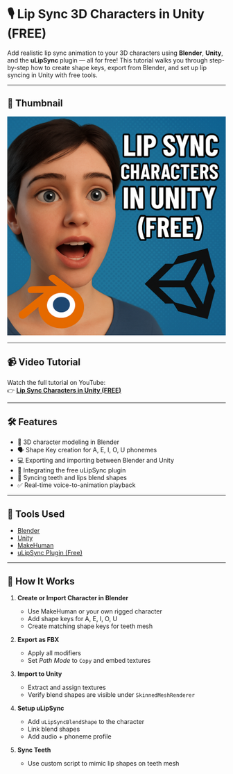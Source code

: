 # 🎙️ Lip Sync 3D Characters in Unity (FREE)

Add realistic lip sync animation to your 3D characters using **Blender**, **Unity**, and the **uLipSync** plugin — all for free! This tutorial walks you through step-by-step how to create shape keys, export from Blender, and set up lip syncing in Unity with free tools.

---

## 📸 Thumbnail
![Lip Sync Characters in Unity (FREE)](./A_thumbnail_for_a_tutorial_video_showcases_a_3D-re.png)

---

## 📹 Video Tutorial
Watch the full tutorial on YouTube:  
👉 [**Lip Sync Characters in Unity (FREE)**](https://youtu.be/zr0yyhkiwR8)

---

## 🛠 Features

- 🎨 3D character modeling in Blender
- 🗣️ Shape Key creation for A, E, I, O, U phonemes
- 💻 Exporting and importing between Blender and Unity
- 🔌 Integrating the free uLipSync plugin
- 🦷 Syncing teeth and lips blend shapes
- ✅ Real-time voice-to-animation playback

---

## 🧰 Tools Used

- [Blender](https://www.blender.org/)
- [Unity](https://unity.com/)
- [MakeHuman](http://www.makehumancommunity.org/)
- [uLipSync Plugin (Free)](https://github.com/hecomi/uLipSync)

---

## 🧪 How It Works

1. **Create or Import Character in Blender**
   - Use MakeHuman or your own rigged character
   - Add shape keys for A, E, I, O, U
   - Create matching shape keys for teeth mesh

2. **Export as FBX**
   - Apply all modifiers
   - Set *Path Mode* to `Copy` and embed textures

3. **Import to Unity**
   - Extract and assign textures
   - Verify blend shapes are visible under `SkinnedMeshRenderer`

4. **Setup uLipSync**
   - Add `uLipSyncBlendShape` to the character
   - Link blend shapes
   - Add audio + phoneme profile

5. **Sync Teeth**
   - Use custom script to mimic lip shapes on teeth mesh
